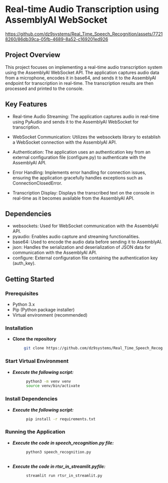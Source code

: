 # Real-time Audio Transcription using AssemblyAI WebSocket
https://github.com/dz9systems/Real_Time_Speech_Recognition/assets/77218260/86db39ca-05fb-4689-8a52-c169201ed926

## Project Overview
This project focuses on implementing a real-time audio transcription system using the AssemblyAI WebSocket API. The application captures audio data from a microphone, encodes it in base64, and sends it to the AssemblyAI endpoint for transcription in real-time. The transcription results are then processed and printed to the console.

## Key Features
- Real-time Audio Streaming: The application captures audio in real-time using PyAudio and sends it to the AssemblyAI WebSocket for transcription.

- WebSocket Communication: Utilizes the websockets library to establish a WebSocket connection with the AssemblyAI API.

- Authentication: The application uses an authentication key from an external configuration file (configure.py) to authenticate with the AssemblyAI API.

- Error Handling: Implements error handling for connection issues, ensuring the application gracefully handles exceptions such as ConnectionClosedError.

- Transcription Display: Displays the transcribed text on the console in real-time as it becomes available from the AssemblyAI API.

## Dependencies
- websockets: Used for WebSocket communication with the AssemblyAI API.
- pyaudio: Enables audio capture and streaming functionalities.
- base64: Used to encode the audio data before sending it to AssemblyAI.
- json: Handles the serialization and deserialization of JSON data for communication with the AssemblyAI API.
- configure: External configuration file containing the authentication key (auth_key).

## Getting Started

### Prerequisites
- Python 3.x
- Pip (Python package installer)
- Virtual environment (recommended)

### Installation

- **Clone the repository**
   ```bash
        git clone https://github.com/dz9systems/Real_Time_Speech_Recognition.git


### Start Virtual Environment
- ***Execute the following script:***
  ```bash
        python3 -m venv venv
        source venv/bin/activate

### Install Dependencies
- ***Execute the following script:***
  ```bash
        pip install -r requirements.txt

###  Running the Application

- ***Execute the code in speech_recognition.py file:***
  ```bash
        python3 speech_recognition.py
        
- ***Execute the code in rtsr_in_streamlit.pyfile:***
  ```bash
        streamlit run rtsr_in_streamlit.py


